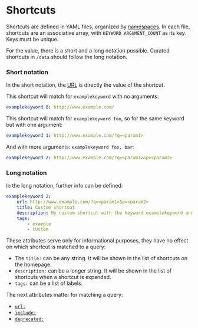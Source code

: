 # Shortcuts

Shortcuts are defined in YAML files, organized by [namespaces](namespaces.md). In each file, shortcuts are an associative array, with `KEYWORD ARGUMENT_COUNT` as its key. Keys must be unique.

For the value, there is a short and a long notation possible. Curated shortcuts in `/data` should follow the long notation.

### Short notation

In the short notation, the [URL](url.md) is directly the value of the shortcut.

This shortcut will match for `examplekeyword` with no arguments:

```yaml
examplekeyword 0: http://www.example.com/
```

This shortcut will match for `examplekeyword foo`, so for the same keyword but with one argument:

```yaml
examplekeyword 1: http://www.example.com/?q=<param1>
```

And with more arguments: `examplekeyword foo, bar`:

```yaml
examplekeyword 2: http://www.example.com/?q=<param1>&p=<param2>
```

### Long notation

In the long notation, further info can be defined:

```yaml
examplekeyword 2:
    url: http://www.example.com/?q=<param1>&p=<param2>
    title: Custom shortcut
    description: My custom shortcut with the keyword examplekeyword and two arguments.
    tags:
        - example
        - custom
```

These attributes serve only for informational purposes, they have no effect on which shortcut is matched to a query:

-   The `title:` can be any string. It will be shown in the list of shortcuts on the homepage.
-   `description:` can be a longer string. It will be shown in the list of shortcuts when a shortcut is expanded.
-   `tags:` can be a list of labels.

The next attributes matter for matching a query:

-   [`url:`](url.md)
-   [`include:`](include.md)
-   [`deprecated:`](deprecated.md)
